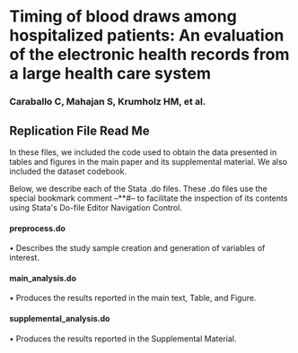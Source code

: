 # Timing of blood draws among hospitalized patients: An evaluation of the electronic health records from a large health care system 
### Caraballo C, Mahajan S, Krumholz HM, et al.

## Replication File Read Me
In these files, we included the code used to obtain the data presented in tables and figures in the main paper and its supplemental material. We also included the dataset codebook.

Below, we describe each of the Stata .do files. These .do files use the special bookmark comment –**#– to facilitate the inspection of its contents using Stata's Do-file Editor Navigation Control.

#### preprocess.do
• Describes the study sample creation and generation of variables of interest.

#### main_analysis.do
• Produces the results reported in the main text, Table, and Figure.

#### supplemental_analysis.do
• Produces the results reported in the Supplemental Material.
